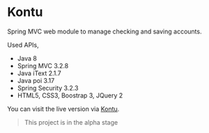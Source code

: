Kontu
==========================

Spring MVC web module to manage checking and saving accounts.

Used APIs,

- Java 8
- Spring MVC 3.2.8
- Java iText 2.1.7
- Java poi 3.17
- Spring Security 3.2.3
- HTML5, CSS3, Boostrap 3, JQuery 2

You can visit the live version via [Kontu](http://kontu.onrender.com).


> This project is in the alpha stage

